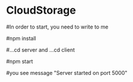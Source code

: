 # CloudStorage

#In order to start, you need to write to me

#npm install

#...cd server and ...cd client

#npm start

#you see message "Server started on port  5000"
